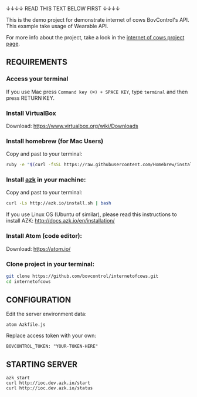 ↓↓↓↓ READ THIS TEXT BELOW FIRST    ↓↓↓↓

This is the demo project for demonstrate internet of cows BovControl's API. This example take usage of Wearable API.

For more info about the project, take a look in the [internet of cows project page](http://internetofcows.org).


## REQUIREMENTS
### Access your terminal
If you use Mac press ``Command key (⌘) + SPACE KEY``, type ``terminal`` and then press RETURN KEY.

### Install VirtualBox
Download: https://www.virtualbox.org/wiki/Downloads

### Install homebrew (for Mac Users)
Copy and past to your terminal:

```bash
ruby -e "$(curl -fsSL https://raw.githubusercontent.com/Homebrew/install/master/install)"
```

### Install [azk](http://docs.azk.io/en/installation/) in your machine:
Copy and past to your terminal:

```bash
curl -Ls http://azk.io/install.sh | bash
```

If you use Linux OS (Ubuntu of similar), please read this instructions to install AZK: http://docs.azk.io/en/installation/

### Install Atom (code editor):
Download: https://atom.io/

### Clone project in your terminal:
```bash
git clone https://github.com/bovcontrol/internetofcows.git
cd internetofcows
```

## CONFIGURATION

Edit the server environment data:
```shell
atom Azkfile.js
```

Replace access token with your own:

```
BOVCONTROL_TOKEN: "YOUR-TOKEN-HERE"
```

## STARTING SERVER

```shell
azk start
curl http://ioc.dev.azk.io/start
curl http://ioc.dev.azk.io/status
```
